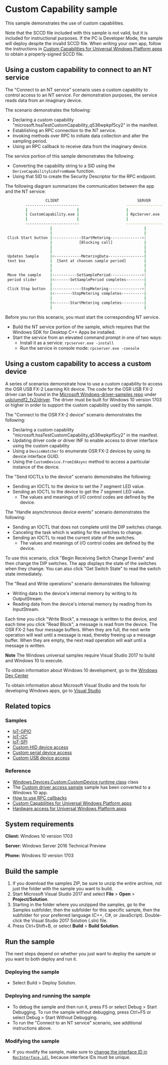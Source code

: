 ﻿<!---
  category: PlatformArchitecture
  samplefwlink: http://go.microsoft.com/fwlink/p/?LinkId=846904
--->

# Custom Capability sample

This sample demonstrates the use of custom capabilities.

Note that the SCCD file included with this sample is not valid,
but it is included for instructional purposes.
If the PC is Developer Mode, the sample will deploy despite the invalid SCCD file.
When writing your own app, follow the instructions in
[Custom Capabilities for Universal Windows Platform apps](https://msdn.microsoft.com/windows/hardware/drivers/devapps/custom-capabilities-for-universal-windows-platform-apps)
to obtain a properly-signed SCCD file.

## Using a custom capability to connect to an NT service

The "Connect to an NT service" scenario uses a custom capability
to control access to an NT service.
For demonstration purposes, the service reads data from an imaginary device.

The scenario demonstrates the following:

- Declaring a custom capability "microsoft.hsaTestCustomCapability_q536wpkpf5cy2" in the manifest.
- Establishing an RPC connection to the NT service.
- Invoking methods over RPC to initiate data collection and alter the sampling period.
- Using an RPC callback to receive data from the imaginary device.

The service portion of this sample demonstrates the following:

- Converting the capability string to a SID using the `DeriveCapabilitySidsFromName` function.
- Using that SID to create the Security Descriptor for the RPC endpoint.

The following diagram summarizes the communication between the app and the NT service:

```sh                     
                  CLIENT                                   SERVER
         ------------------------                     -----------------
         |                      |                     |               |
         | CustomCapability.exe |                     | RpcServer.exe |
         |                      |                     |               |
         ------------------------                     -----------------
                    |                                         |
                    |                                         |
 Click Start button |-------------StartMetering-------------->|
                    |            [Blocking call]              |
                    |                                         |
                    |                                         |
 Updates Sample     |<------------MeteringData----------------|
 text box           |  [Sent at choosen sample period]        |
                    |                                         |
                    |                                         |
 Move the sample    |-----------SetSamplePeriod-------------->|
 period slider      |<-------SetSamplePeriod completes--------|
                    |                                         |
 Click Stop button  |-------------StopMetering--------------->|
                    |<--------StopMetering completes----------|
                    |                                         |
                    |<-------StartMetering completes----------|
                    |                                         |
```

Before you run this scenario, you must start the corresponding NT service.

* Build the NT service portion of the sample, which requires that the Windows SDK for Desktop C++ Apps be installed.
* Start the service from an elevated command prompt in one of two ways:
  * Install it as a service: `rpcserver.exe -install`
  * Run the service in console mode: `rpcserver.exe -console`

## Using a custom capability to access a custom device

A series of scenarios demonstrate how to use a custom capability to access the
OSR USB FX-2 Learning Kit device.
The code for the OSR USB FX-2 driver can be found in the
[Microsoft Windows-driver-samples repo](https://github.com/Microsoft/Windows-driver-samples/)
under
[usb/umdf2_fx2/driver](https://github.com/Microsoft/Windows-driver-samples/tree/master/usb/umdf2_fx2/driver).
The driver must be built for Windows 10 version 1703 or higher in order to support
the custom capability used by this sample.

The "Connect to the OSR FX-2 device" scenario demonstrates the following:

- Declaring a custom capability "microsoft.hsaTestCustomCapability_q536wpkpf5cy2" in the manifest.
- Updating driver code or driver INF to enable access to driver interface using the custom capability   
- Using a `DeviceWatcher` to enumerate OSR FX-2 devices by using its device interface GUID.
- Using the `CustomDevice.FromIdAsync` method to access a particular instance of the device.

The "Send IOCTLs to the device" scenario demonstrates the following:

- Sending an IOCTL to the device to set the 7 segment LED value.
- Sending an IOCTL to the device to get the 7 segment LED value.
  - The values and meanings of I/O control codes are defined by the device.

The "Handle asynchronous device events" scenario demonstrates the following:

- Sending an IOCTL that does not complete until the DIP switches change.
- Canceling the task which is waiting for the switches to change.
- Sending an IOCTL to read the current state of the switches.
  - The values and meanings of I/O control codes are defined by the device.

To use this scenario, click "Begin Receiving Switch Change Events" and then
change the DIP switches. The app displays the state of the switches when they
change. You can also click "Get Switch State" to read the switch state immediately.

The "Read and Write operations" scenario demonstrates the following:

- Writing data to the device's internal memory by writing to its OutputStream.
- Reading data from the device's internal memory by reading from its InputStream.

Each time you click "Write Block", a message is written to the device,
and each time you click "Read Block", a message is read from the device.
The OSR FX-2 has four message buffers.
When they are full, the next write operation will wait until a message is read,
thereby freeing up a message buffer.
When they are empty, the next read operation will wait until a message is written.

**Note** The Windows universal samples require Visual Studio 2017 to build and Windows 10 to execute.
 
To obtain information about Windows 10 development, go to the [Windows Dev Center](http://go.microsoft.com/fwlink/?LinkID=532421)

To obtain information about Microsoft Visual Studio and the tools for developing Windows apps, go to [Visual Studio](http://go.microsoft.com/fwlink/?LinkID=532422)

## Related topics

### Samples

* [IoT-GPIO](/Samples/IoT-GPIO)
* [IoT-I2C](/Samples/IoT-I2C)
* [IoT-SPI](/Samples/IoT-SPI)
* [Custom HID device access](/Samples/CustomHidDeviceAccess)
* [Custom serial device access](/Samples/CustomSerialDeviceAccess)
* [Custom USB device access](/Samples/CustomUsbDeviceAccess)

### Reference

* [Windows.Devices.Custom.CustomDevice runtime class](https://msdn.microsoft.com/library/windows/apps/windows.devices.custom.customdevice.aspx) class
* The [Custom driver access sample](https://code.msdn.microsoft.com/windowsapps/Custom-device-access-sample-43bde679)
  sample has been converted to a Windows 10 app.
* [How to use RPC callbacks](https://support.microsoft.com/kb/96781)
* [Custom Capabilities for Universal Windows Platform apps](https://msdn.microsoft.com/windows/hardware/drivers/devapps/custom-capabilities-for-universal-windows-platform-apps)
* [Hardware access for Universal Windows Platform apps](https://msdn.microsoft.com/windows/hardware/drivers/devapps/hardware-access-for-universal-windows-platform-apps)
## System requirements

**Client:** Windows 10 version 1703

**Server:** Windows Server 2016 Technical Preview

**Phone:** Windows 10 version 1703

## Build the sample

1. If you download the samples ZIP, be sure to unzip the entire archive, not just the folder with the sample you want to build. 
2. Start Microsoft Visual Studio 2017 and select **File** \> **Open** \> **Project/Solution**.
3. Starting in the folder where you unzipped the samples, go to the Samples subfolder, then the subfolder for this specific sample, then the subfolder for your preferred language (C++, C#, or JavaScript). Double-click the Visual Studio 2017 Solution (.sln) file.
4. Press Ctrl+Shift+B, or select **Build** \> **Build Solution**.

## Run the sample

The next steps depend on whether you just want to deploy the sample or you want to both deploy and run it.

### Deploying the sample

- Select Build > Deploy Solution. 

### Deploying and running the sample

- To debug the sample and then run it, press F5 or select Debug >  Start Debugging. To run the sample without debugging, press Ctrl+F5 or select Debug > Start Without Debugging. 
- To run the "Connect to an NT service" scenario, see additional instructions above.

### Modifying the sample

- If you modify the sample, make sure to [change the interface ID in `RpcInterface.idl`](Service/Interface/RpcInterface.idl#L15), because interface IDs must be unique.
